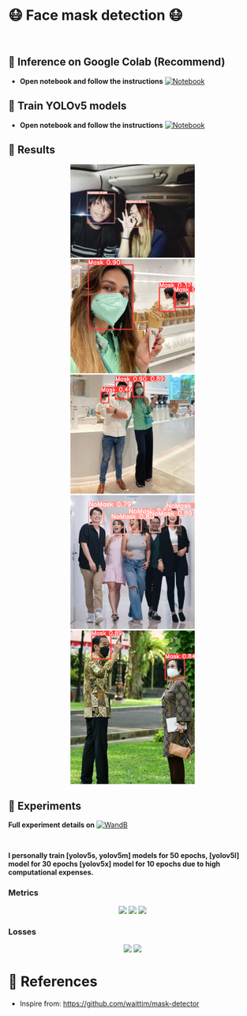<h1 align="left"> 😷 Face mask detection 😷 </h1>

<br>

## 🔦 **Inference on Google Colab (Recommend)**
- **Open notebook and follow the instructions** [![Notebook](https://colab.research.google.com/assets/colab-badge.svg)](https://colab.research.google.com/drive/1Mb0XlW5EV947X0RJysOVbrqB4LLL0iQY?usp=sharing)


## 🌟 **Train YOLOv5 models** 
- **Open notebook and follow the instructions** [![Notebook](https://colab.research.google.com/assets/colab-badge.svg)](https://colab.research.google.com/drive/1Mb0XlW5EV947X0RJysOVbrqB4LLL0iQY?usp=sharing)

## 🌟 **Results**
<p align="center">
    <img src="./results/hasil14.jpg" style="width:50%" />
    <img src="./results/hasil5.png" style="width:50%" />
    <img src="./results/hasil6.png" style="width:50%" />
    <img src="./results/hasil8.png" style="width:50%" />
    <img src="./results/hasil9.png" style="width:50%" />
</p>

## 🌟 **Experiments**
**Full experiment details on** <a href="https://wandb.ai/lannguyen/face-mask-yolov5"><img src="https://raw.githubusercontent.com/wandb/assets/main/wandb-github-badge-gradient.svg" alt="WandB"></a>
    
<br>

**I personally train [yolov5s, yolov5m] models for 50 epochs, [yolov5l] model for 30 epochs [yolov5x] model for 10 epochs due to high computational expenses.**
    
### **Metrics**
<p align="center">
    <img src="./assets/experiments/metrics_all.PNG" style="width:50%" />
    <img src="./assets/experiments/mAP_0.5.PNG" style="width:100%" />
    <img src="./assets/experiments/mAP_0.5_0.95.PNG" style="width:100%" />
</p>

### **Losses**

<p align="center">
    <img src="./assets/experiments/train_loss.PNG" style="width:100%" />
    <img src="./assets/experiments/val_loss.PNG" style="width:100%" />
</p>

# 📙 **References**
- Inspire from: https://github.com/waittim/mask-detector
